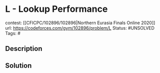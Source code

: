 # L - Lookup Performance

contest: [[CFICPC/102896/102896|Northern Eurasia Finals Online 2020]]
url: https://codeforces.com/gym/102896/problem/L
Status: #UNSOLVED
Tags: #

## Description

## Solution

